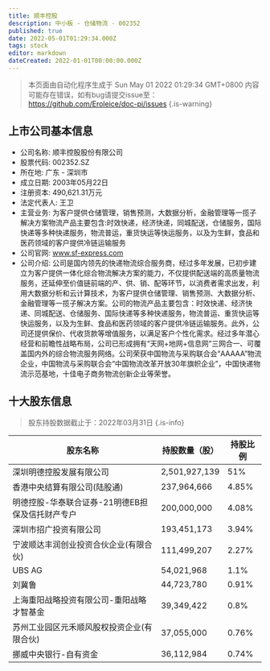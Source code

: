 ```yaml
---
title: 顺丰控股
description: 中小板 - 仓储物流 - 002352
published: true
date: 2022-05-01T01:29:34.000Z
tags: stock
editor: markdown
dateCreated: 2022-01-01T00:00:00.000Z
---
```


> 本页面由自动化程序生成于 Sun May 01 2022 01:29:34 GMT+0800
> 内容可能存在错误，如有bug请提交issue至：https://github.com/Eroleice/doc-pi/issues
{.is-warning}

## 上市公司基本信息
- 公司名称: 顺丰控股股份有限公司
- 股票代码: 002352.SZ
- 所在地: 广东 - 深圳市
- 成立日期: 2003年05月22日
- 注册资本: 490,621.31万元
- 法定代表人: 王卫
- 主营业务: 为客户提供仓储管理，销售预测，大数据分析，金融管理等一揽子解决方案物流产品主要包含:时效快递，经济快递，同城配送，仓储服务，国际快递等多种快递服务，物流普运，重货快运等快运服务，以及为生鲜，食品和医药领域的客户提供冷链运输服务
- 公司官网: www.sf-express.com
- 公司介绍: 公司是国内领先的快递物流综合服务商，经过多年发展，已初步建立为客户提供一体化综合物流解决方案的能力，不仅提供配送端的高质量物流服务，还延伸至价值链前端的产、供、销、配等环节，以消费者需求出发，利用大数据分析和云计算技术，为客户提供仓储管理、销售预测、大数据分析、金融管理等一揽子解决方案。公司的物流产品主要包含：时效快递、经济快递、同城配送、仓储服务、国际快递等多种快递服务，物流普运、重货快运等快运服务，以及为生鲜、食品和医药领域的客户提供冷链运输服务。此外，公司还提供保价、代收货款等增值服务，以满足客户个性化需求。经过多年潜心经营和前瞻性战略布局，公司已形成拥有“天网+地网+信息网”三网合一、可覆盖国内外的综合物流服务网络。公司荣获中国物流与采购联合会“AAAAA”物流企业，中国物流与采购联合会“中国物流改革开放30年旗帜企业”，中国快递物流示范基地，十佳电子商务物流创新企业等荣誉。


## 十大股东信息
> 股东持股数据截止于：2022年03月31日
{.is-info}

| 股东名称 | 持股数量（股） | 持股比例 |
| --- | --- | --- |
| 深圳明德控股发展有限公司 | 2,501,927,139 | 51% |
| 香港中央结算有限公司(陆股通) | 237,964,666 | 4.85% |
| 明德控股-华泰联合证券-21明德EB担保及信托财产专户 | 200,000,000 | 4.08% |
| 深圳市招广投资有限公司 | 193,451,173 | 3.94% |
| 宁波顺达丰润创业投资合伙企业(有限合伙) | 111,499,207 | 2.27% |
| UBS AG | 54,021,968 | 1.1% |
| 刘冀鲁 | 44,723,780 | 0.91% |
| 上海重阳战略投资有限公司-重阳战略才智基金 | 39,349,422 | 0.8% |
| 苏州工业园区元禾顺风股权投资企业(有限合伙) | 37,055,000 | 0.76% |
| 挪威中央银行-自有资金 | 36,112,984 | 0.74% |




